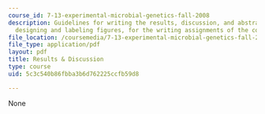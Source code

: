 ```yaml
---
course_id: 7-13-experimental-microbial-genetics-fall-2008
description: Guidelines for writing the results, discussion, and abstract, and for
  designing and labeling figures, for the writing assignments of the course.
file_location: /coursemedia/7-13-experimental-microbial-genetics-fall-2008/5c3c540b86fbba3b6d762225ccfb59d8_MIT7_13f08_assn01_Results.pdf
file_type: application/pdf
layout: pdf
title: Results & Discussion
type: course
uid: 5c3c540b86fbba3b6d762225ccfb59d8

---
```

None
